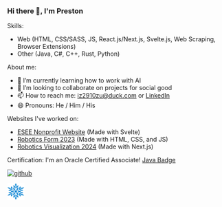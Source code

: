 ### Hi there 👋, I'm Preston

Skills:
- Web (HTML, CSS/SASS, JS, React.js/Next.js, Svelte.js, Web Scraping, Browser Extensions)
- Other (Java, C#, C++, Rust, Python)

About me:
- 🌱 I’m currently learning how to work with AI
- 👯 I’m looking to collaborate on projects for social good
- 📫 How to reach me: iz2910zu@duck.com or [LinkedIn](https://www.linkedin.com/in/preston-seay-02454a226/)
- 😄 Pronouns: He / Him / His

Websites I've worked on:
- [ESEE Nonprofit Website](https://www.esee-programs.org) (Made with Svelte)
- [Robotics Form 2023](https://team2485.github.io) (Made with HTML, CSS, and JS)
- [Robotics Visualization 2024](https://team2485.vercel.app/match-view?team1=359&team2=9084&team3=4270&team4=2485&team5=3647&team6=3128&go=go&match=) (Made with Next.js)

Certification: I'm an Oracle Certified Associate!
[Java Badge](https://www.youracclaim.com/badges/adaaac8f-7180-4726-96ac-930be3a3584e/public_url)

[<img src='https://cdn.jsdelivr.net/npm/simple-icons@3.0.1/icons/github.svg' alt='github' height='40'>](https://github.com/pseay)  

<a href='https://archiveprogram.github.com/'><img src='https://raw.githubusercontent.com/acervenky/animated-github-badges/master/assets/acbadge.gif' width='40' height='40'></a> 
